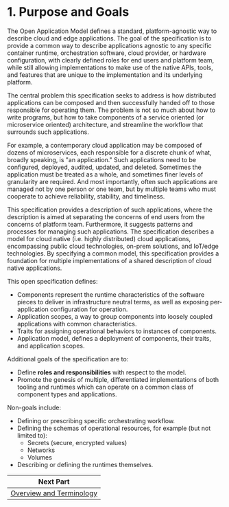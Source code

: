 # 1. Purpose and Goals

The Open Application Model defines a standard, platform-agnostic way to describe cloud and edge applications. The goal of the specification is to provide a common way to describe applications agnostic to any specific container runtime, orchestration software, cloud provider, or hardware configuration, with clearly defined roles for end users and platform team, while still allowing implementations to make use of the native APIs, tools, and features that are unique to the implementation and its underlying platform.

The central problem this specification seeks to address is how distributed applications can be composed and then successfully handed off to those responsible for operating them. The problem is not so much about how to write programs, but how to take components of a service oriented (or microservice oriented) architecture, and streamline the workflow that surrounds such applications.

For example, a contemporary cloud application may be composed of dozens of microservices, each responsible for a discrete chunk of what, broadly speaking, is "an application." Such applications need to be configured, deployed, audited, updated, and deleted. Sometimes the application must be treated as a whole, and sometimes finer levels of granularity are required. And most importantly, often such applications are managed not by one person or one team, but by multiple teams who must cooperate to achieve reliability, stability, and timeliness.

This specification provides a description of such applications, where the description is aimed at separating the concerns of end users from the concerns of platform team. Furthermore, it suggests patterns and processes for managing such applications. The specification describes a model for cloud native (i.e. highly distributed) cloud applications, encompassing public cloud technologies, on-prem solutions, and IoT/edge technologies. By specifying a common model, this specification provides a foundation for multiple implementations of a shared description of cloud native applications.

This open specification defines:

- Components represent the runtime characteristics of the software pieces to deliver in infrastructure neutral terms, as well as exposing per-application configuration for operation.
- Application scopes, a way to group components into loosely coupled applications with common characteristics.
- Traits for assigning operational behaviors to instances of components.
- Application model, defines a deployment of components, their traits, and application scopes.

Additional goals of the specification are to:

- Define __roles and responsibilities__ with respect to the model.
- Promote the genesis of multiple, differentiated implementations of both tooling and runtimes which can operate on a common class of component types and applications.

Non-goals include:

- Defining or prescribing specific orchestrating workflow.
- Defining the schemas of operational resources, for example (but not limited
  to):
  - Secrets (secure, encrypted values)
  - Networks
  - Volumes
- Describing or defining the runtimes themselves.

| Next Part     |
| ------------- |
| [Overview and Terminology](2.overview_and_terminology.md)|
